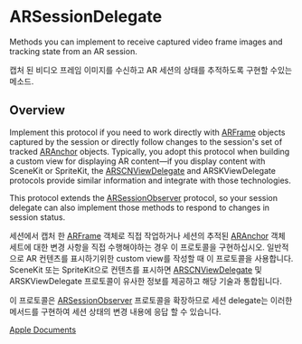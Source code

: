# ARSessionDelegate
Methods you can implement to receive captured video frame images and tracking state from an AR session.

캡처 된 비디오 프레임 이미지를 수신하고 AR 세션의 상태를 추적하도록 구현할 수있는 메소드.

## Overview
Implement this protocol if you need to work directly with [ARFrame][1] objects captured by the session or directly follow changes to the session's set of tracked [ARAnchor][2] objects. Typically, you adopt this protocol when building a custom view for displaying AR content—if you display content with SceneKit or SpriteKit, the [ARSCNViewDelegate][3] and ARSKViewDelegate protocols provide similar information and integrate with those technologies.

This protocol extends the [ARSessionObserver][4] protocol, so your session delegate can also implement those methods to respond to changes in session status.

세션에서 캡처 한 [ARFrame][1] 객체로 직접 작업하거나 세션의 추적된 [ARAnchor][2] 객체 세트에 대한 변경 사항을 직접 수행해야하는 경우 이 프로토콜을 구현하십시오. 일반적으로 AR 컨텐츠를 표시하기위한 custom view를 작성할 때 이 프로토콜을 사용합니다. SceneKit 또는 SpriteKit으로 컨텐츠를 표시하면 [ARSCNViewDelegate][3] 및 ARSKViewDelegate 프로토콜이 유사한 정보를 제공하고 해당 기술과 통합됩니다.

이 프로토콜은 [ARSessionObserver][4] 프로토콜을 확장하므로 세션 delegate는 이러한 메서드를 구현하여 세션 상태의 변경 내용에 응답 할 수 있습니다.

[Apple Documents][apple]




[1]: ../ARFrame.md
[2]: ../ARAnchor.md
[3]: ../ARSCNViewDelegate.md
[4]: ./ARSessionObserver.md
[apple]: https://developer.apple.com/documentation/arkit/arsessiondelegate
